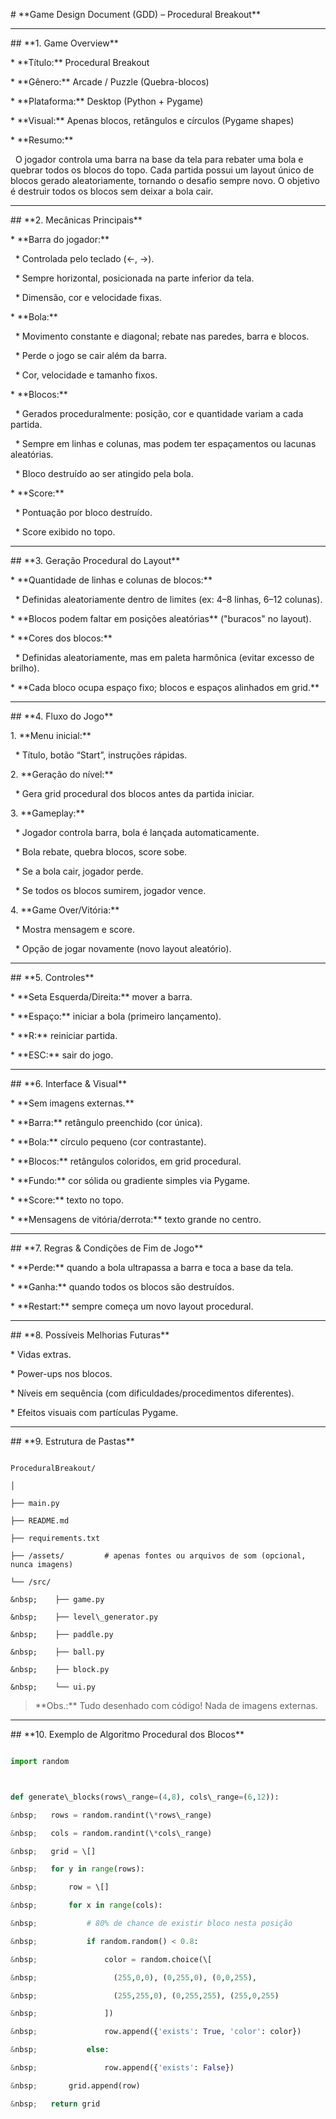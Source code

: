 \# \*\*Game Design Document (GDD) – Procedural Breakout\*\*



---



\## \*\*1. Game Overview\*\*



\* \*\*Título:\*\* Procedural Breakout

\* \*\*Gênero:\*\* Arcade / Puzzle (Quebra-blocos)

\* \*\*Plataforma:\*\* Desktop (Python + Pygame)

\* \*\*Visual:\*\* Apenas blocos, retângulos e círculos (Pygame shapes)

\* \*\*Resumo:\*\*

&nbsp; O jogador controla uma barra na base da tela para rebater uma bola e quebrar todos os blocos do topo. Cada partida possui um layout único de blocos gerado aleatoriamente, tornando o desafio sempre novo. O objetivo é destruir todos os blocos sem deixar a bola cair.



---



\## \*\*2. Mecânicas Principais\*\*



\* \*\*Barra do jogador:\*\*



&nbsp; \* Controlada pelo teclado (←, →).

&nbsp; \* Sempre horizontal, posicionada na parte inferior da tela.

&nbsp; \* Dimensão, cor e velocidade fixas.

\* \*\*Bola:\*\*



&nbsp; \* Movimento constante e diagonal; rebate nas paredes, barra e blocos.

&nbsp; \* Perde o jogo se cair além da barra.

&nbsp; \* Cor, velocidade e tamanho fixos.

\* \*\*Blocos:\*\*



&nbsp; \* Gerados proceduralmente: posição, cor e quantidade variam a cada partida.

&nbsp; \* Sempre em linhas e colunas, mas podem ter espaçamentos ou lacunas aleatórias.

&nbsp; \* Bloco destruído ao ser atingido pela bola.

\* \*\*Score:\*\*



&nbsp; \* Pontuação por bloco destruído.

&nbsp; \* Score exibido no topo.



---



\## \*\*3. Geração Procedural do Layout\*\*



\* \*\*Quantidade de linhas e colunas de blocos:\*\*



&nbsp; \* Definidas aleatoriamente dentro de limites (ex: 4–8 linhas, 6–12 colunas).

\* \*\*Blocos podem faltar em posições aleatórias\*\* ("buracos" no layout).

\* \*\*Cores dos blocos:\*\*



&nbsp; \* Definidas aleatoriamente, mas em paleta harmônica (evitar excesso de brilho).

\* \*\*Cada bloco ocupa espaço fixo; blocos e espaços alinhados em grid.\*\*



---



\## \*\*4. Fluxo do Jogo\*\*



1\. \*\*Menu inicial:\*\*



&nbsp;  \* Título, botão “Start”, instruções rápidas.

2\. \*\*Geração do nível:\*\*



&nbsp;  \* Gera grid procedural dos blocos antes da partida iniciar.

3\. \*\*Gameplay:\*\*



&nbsp;  \* Jogador controla barra, bola é lançada automaticamente.

&nbsp;  \* Bola rebate, quebra blocos, score sobe.

&nbsp;  \* Se a bola cair, jogador perde.

&nbsp;  \* Se todos os blocos sumirem, jogador vence.

4\. \*\*Game Over/Vitória:\*\*



&nbsp;  \* Mostra mensagem e score.

&nbsp;  \* Opção de jogar novamente (novo layout aleatório).



---



\## \*\*5. Controles\*\*



\* \*\*Seta Esquerda/Direita:\*\* mover a barra.

\* \*\*Espaço:\*\* iniciar a bola (primeiro lançamento).

\* \*\*R:\*\* reiniciar partida.

\* \*\*ESC:\*\* sair do jogo.



---



\## \*\*6. Interface \& Visual\*\*



\* \*\*Sem imagens externas.\*\*

\* \*\*Barra:\*\* retângulo preenchido (cor única).

\* \*\*Bola:\*\* círculo pequeno (cor contrastante).

\* \*\*Blocos:\*\* retângulos coloridos, em grid procedural.

\* \*\*Fundo:\*\* cor sólida ou gradiente simples via Pygame.

\* \*\*Score:\*\* texto no topo.

\* \*\*Mensagens de vitória/derrota:\*\* texto grande no centro.



---



\## \*\*7. Regras \& Condições de Fim de Jogo\*\*



\* \*\*Perde:\*\* quando a bola ultrapassa a barra e toca a base da tela.

\* \*\*Ganha:\*\* quando todos os blocos são destruídos.

\* \*\*Restart:\*\* sempre começa um novo layout procedural.



---



\## \*\*8. Possíveis Melhorias Futuras\*\*



\* Vidas extras.

\* Power-ups nos blocos.

\* Níveis em sequência (com dificuldades/procedimentos diferentes).

\* Efeitos visuais com partículas Pygame.



---



\## \*\*9. Estrutura de Pastas\*\*



```

ProceduralBreakout/

│

├── main.py

├── README.md

├── requirements.txt

├── /assets/         # apenas fontes ou arquivos de som (opcional, nunca imagens)

└── /src/

&nbsp;    ├── game.py

&nbsp;    ├── level\_generator.py

&nbsp;    ├── paddle.py

&nbsp;    ├── ball.py

&nbsp;    ├── block.py

&nbsp;    └── ui.py

```



> \*\*Obs.:\*\* Tudo desenhado com código! Nada de imagens externas.



---



\## \*\*10. Exemplo de Algoritmo Procedural dos Blocos\*\*



```python

import random



def generate\_blocks(rows\_range=(4,8), cols\_range=(6,12)):

&nbsp;   rows = random.randint(\*rows\_range)

&nbsp;   cols = random.randint(\*cols\_range)

&nbsp;   grid = \[]

&nbsp;   for y in range(rows):

&nbsp;       row = \[]

&nbsp;       for x in range(cols):

&nbsp;           # 80% de chance de existir bloco nesta posição

&nbsp;           if random.random() < 0.8:

&nbsp;               color = random.choice(\[

&nbsp;                 (255,0,0), (0,255,0), (0,0,255),

&nbsp;                 (255,255,0), (0,255,255), (255,0,255)

&nbsp;               ])

&nbsp;               row.append({'exists': True, 'color': color})

&nbsp;           else:

&nbsp;               row.append({'exists': False})

&nbsp;       grid.append(row)

&nbsp;   return grid

